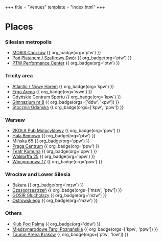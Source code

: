 +++
title = "Venues"
template = "index.html"
+++

# Places
<!-- Please sort alphabetically. -->
### Silesian metropolis

* [MORIS Chorzów](@/v/moris-chorzow.md) {{ org_badge(org='ptw') }}
* [Pod Platanem / Szafirowy Dwór](@/v/dworek-kozlow.md) {{ org_badge(org='ptw') }}
* [PTW Performance Center](@/v/ptw-targowa.md) {{ org_badge(org='ptw') }}

### Tricity area

* [Atlantic / Nowy Harem](@/v/atlantic-nh-gdynia.md) {{ org_badge(org='kpw') }}
* [Ergo Arena](@/v/ergo-arena.md) {{ org_badge(org='wwe') }}
* [Gdyńskie Centrum Sportu](@/v/gdynskie-centrum-sportu.md) {{ org_badge(org='kpw') }}
* [Gimnazjum nr 8](@/v/gimnazjum-8-gdansk.md) {{ org_badge(orgs=['ddw', 'kpw']) }}
* [Stocznia Gdańska](@/v/stocznia-gdanska.md) {{ org_badge(orgs=['kpw', 'ppw']) }}

### Warsaw

* [2KOŁA Pub Motocyklowy](@/v/2kola.md) {{ org_badge(org='ppw') }}
* [Hala Bemowo](@/v/hala-bemowo.md) {{ org_badge(org='ptw') }}
* [Mińska 65](@/v/minska-65.md) {{ org_badge(org='ppw') }}
* [Praga Centrum](@/v/praga-centrum.md) {{ org_badge(org='ppw') }}
* [Teatr Komuna](@/v/teatr-komuna.md) {{ org_badge(org='ppw') }}
* [Waldorffa 25](@/v/waldorffa25.md) {{ org_badge(org='ppw') }}
* [Winogronowa 17](@/v/winogronowa-17.md) {{ org_badge(org='ppw') }}

### Wrocław and Lower Silesia

* [Bakara](@/v/bakara.md) {{ org_badge(org='mzw') }}
* [Czasoprzestrzeń](@/v/czasoprzestrzen.md) {{ org_badge(orgs=['mzw', 'ptw']) }}
* [GOSIR Głuchołazy](@/v/gosir-glucholazy.md) {{ org_badge(org='mzw') }}
* [Ostrowskiego](@/v/ostrowskiego-wroclaw.md) {{ org_badge(org='mzw') }}

### Others

* [Klub Pod Palmą](@/v/pod-palma.md) {{ org_badge(org='ddw') }}
* [Międzynarodowe Targi Poznańskie](@/v/targi-poznan.md) {{ org_badge(orgs=['kpw', 'ppw']) }}
* [Tauron Arena Kraków](@/v/tauron-arena.md) {{ org_badge(orgs=['ptw', 'low']) }}
